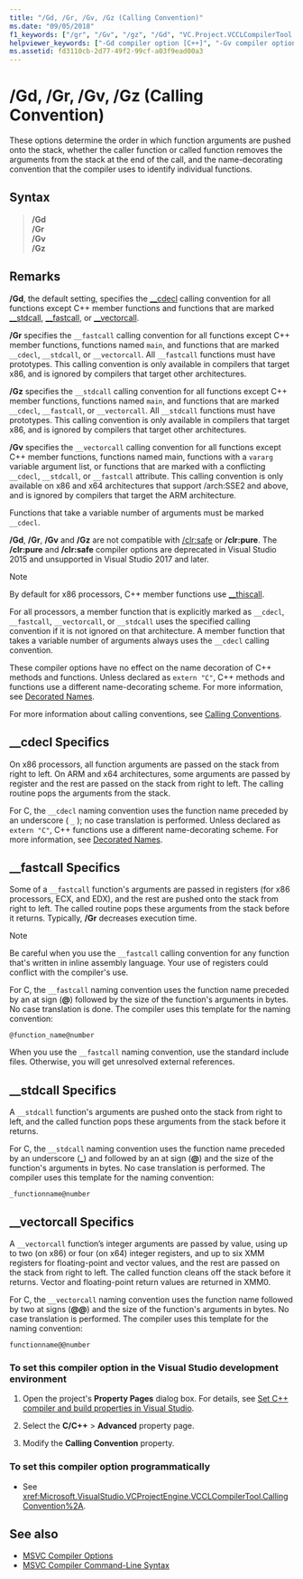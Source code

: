 ```yaml
---
title: "/Gd, /Gr, /Gv, /Gz (Calling Convention)"
ms.date: "09/05/2018"
f1_keywords: ["/gr", "/Gv", "/gz", "/Gd", "VC.Project.VCCLCompilerTool.CallingConvention"]
helpviewer_keywords: ["-Gd compiler option [C++]", "-Gv compiler option [C++]", "/Gv compiler option [C++]", "-Gr compiler option [C++]", "Gd compiler option [C++]", "Gr compiler option [C++]", "/Gz compiler option [C++]", "-Gz compiler option [C++]", "/Gd compiler option [C++]", "Gz compiler option [C++]", "Gv compiler option [C++]", "/Gr compiler option [C++]"]
ms.assetid: fd3110cb-2d77-49f2-99cf-a03f9ead00a3
---
```

# /Gd, /Gr, /Gv, /Gz (Calling Convention)

These options determine the order in which function arguments are pushed onto the stack, whether the caller function or called function removes the arguments from the stack at the end of the call, and the name-decorating convention that the compiler uses to identify individual functions.

## Syntax

> **/Gd**<br/>
> **/Gr**<br/>
> **/Gv**<br/>
> **/Gz**<br/>

## Remarks

**/Gd**, the default setting, specifies the [__cdecl](../../cpp/cdecl.md) calling convention for all functions except C++ member functions and functions that are marked [__stdcall](../../cpp/stdcall.md), [__fastcall](../../cpp/fastcall.md), or [__vectorcall](../../cpp/vectorcall.md).

**/Gr** specifies the `__fastcall` calling convention for all functions except C++ member functions, functions named `main`, and functions that are marked `__cdecl`, `__stdcall`, or `__vectorcall`. All `__fastcall` functions must have prototypes. This calling convention is only available in compilers that target x86, and is ignored by compilers that target other architectures.

**/Gz** specifies the `__stdcall` calling convention for all functions except C++ member functions, functions named `main`, and functions that are marked `__cdecl`, `__fastcall`, or `__vectorcall`. All `__stdcall` functions must have prototypes. This calling convention is only available in compilers that target x86, and is ignored by compilers that target other architectures.

**/Gv** specifies the `__vectorcall` calling convention for all functions except C++ member functions, functions named main, functions with a `vararg` variable argument list, or functions that are marked with a conflicting `__cdecl`, `__stdcall`, or `__fastcall` attribute. This calling convention is only available on x86 and x64 architectures that support /arch:SSE2 and above, and is ignored by compilers that target the ARM architecture.

Functions that take a variable number of arguments must be marked `__cdecl`.

**/Gd**, **/Gr**, **/Gv** and **/Gz** are not compatible with [/clr:safe](clr-common-language-runtime-compilation.md) or **/clr:pure**. The **/clr:pure** and **/clr:safe** compiler options are deprecated in Visual Studio 2015 and unsupported in Visual Studio 2017 and later.

> [!NOTE]
> By default for x86 processors, C++ member functions use [__thiscall](../../cpp/thiscall.md).

For all processors, a member function that is explicitly marked as `__cdecl`, `__fastcall`, `__vectorcall`, or `__stdcall` uses the specified calling convention if it is not ignored on that architecture. A member function that takes a variable number of arguments always uses the `__cdecl` calling convention.

These compiler options have no effect on the name decoration of C++ methods and functions. Unless declared as `extern "C"`, C++ methods and functions use a different name-decorating scheme. For more information, see [Decorated Names](decorated-names.md).

For more information about calling conventions, see [Calling Conventions](../../cpp/calling-conventions.md).

## __cdecl Specifics

On x86 processors, all function arguments are passed on the stack from right to left. On ARM and x64 architectures, some arguments are passed by register and the rest are passed on the stack from right to left. The calling routine pops the arguments from the stack.

For C, the `__cdecl` naming convention uses the function name preceded by an underscore ( `_` ); no case translation is performed. Unless declared as `extern "C"`, C++ functions use a different name-decorating scheme. For more information, see [Decorated Names](decorated-names.md).

## __fastcall Specifics

Some of a `__fastcall` function's arguments are passed in registers (for x86 processors, ECX, and EDX), and the rest are pushed onto the stack from right to left. The called routine pops these arguments from the stack before it returns. Typically, **/Gr** decreases execution time.

> [!NOTE]
> Be careful when you use the `__fastcall` calling convention for any function that's written in inline assembly language. Your use of registers could conflict with the compiler's use.

For C, the `__fastcall` naming convention uses the function name preceded by an at sign (**\@**) followed by the size of the function's arguments in bytes. No case translation is done. The compiler uses this template for the naming convention:

`@function_name@number`

When you use the `__fastcall` naming convention, use the standard include files. Otherwise, you will get unresolved external references.

## __stdcall Specifics

A `__stdcall` function's arguments are pushed onto the stack from right to left, and the called function pops these arguments from the stack before it returns.

For C, the `__stdcall` naming convention uses the function name preceded by an underscore (**\_**) and followed by an at sign (**\@**) and the size of the function's arguments in bytes. No case translation is performed. The compiler uses this template for the naming convention:

`_functionname@number`

## __vectorcall Specifics

A `__vectorcall` function’s integer arguments are passed by value, using up to two (on x86) or four (on x64) integer registers, and up to six XMM registers for floating-point and vector values, and the rest are passed on the stack from right to left. The called function cleans off the stack before it returns. Vector and floating-point return values are returned in XMM0.

For C, the `__vectorcall` naming convention uses the function name followed by two at signs (**\@\@**) and the size of the function's arguments in bytes. No case translation is performed. The compiler uses this template for the naming convention:

`functionname@@number`

### To set this compiler option in the Visual Studio development environment

1. Open the project's **Property Pages** dialog box. For details, see [Set C++ compiler and build properties in Visual Studio](../working-with-project-properties.md).

1. Select the **C/C++** > **Advanced** property page.

1. Modify the **Calling Convention** property.

### To set this compiler option programmatically

- See <xref:Microsoft.VisualStudio.VCProjectEngine.VCCLCompilerTool.CallingConvention%2A>.

## See also

- [MSVC Compiler Options](compiler-options.md)
- [MSVC Compiler Command-Line Syntax](compiler-command-line-syntax.md)
